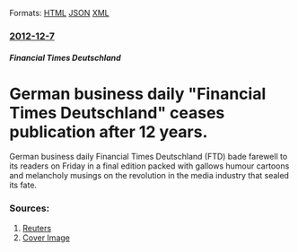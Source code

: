 
Formats: [HTML](/news/2012/12/7/german-business-daily-financial-times-deutschland-ceases-publication-after-12-years.html)  [JSON](/news/2012/12/7/german-business-daily-financial-times-deutschland-ceases-publication-after-12-years.json)  [XML](/news/2012/12/7/german-business-daily-financial-times-deutschland-ceases-publication-after-12-years.xml)  

### [2012-12-7](/news/2012/12/7/index.md)

##### Financial Times Deutschland
# German business daily "Financial Times Deutschland" ceases publication after 12 years. 

German business daily Financial Times Deutschland (FTD) bade farewell to its readers on Friday in a final edition packed with gallows humour cartoons and melancholy musings on the revolution in the media industry that sealed its fate.


### Sources:

1. [Reuters](http://uk.reuters.com/article/2012/12/07/uk-germany-newspaper-idUKBRE8B60J820121207)
1. [Cover Image](http://s1.reutersmedia.net/resources/r/?m=02&d=20121207&t=2&i=682227228&w=&fh=545px&fw=&ll=&pl=&sq=&r=CBRE8B60ZVL00)
